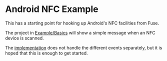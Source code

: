 # Android NFC Example

This has a starting point for hooking up Android's NFC facilities from Fuse.

The project in [Example/Basics](./Example/Basics/) will show a simple message when an NFC device is scanned.

The [implementation](https://github.com/cbaggers/FuseAndroidNFCExample/blob/master/src/JS.uno#L64) does not handle the different events separately, but it is hoped that this is enough to get started.
